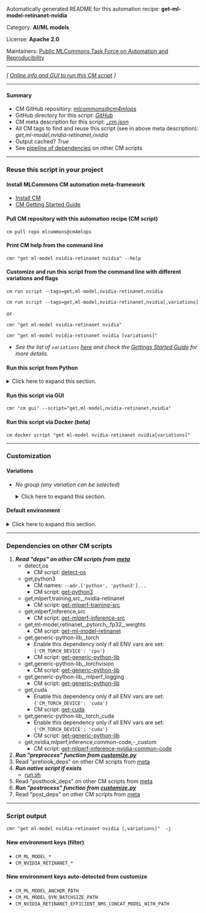Automatically generated README for this automation recipe: **get-ml-model-retinanet-nvidia**

Category: **AI/ML models**

License: **Apache 2.0**

Maintainers: [Public MLCommons Task Force on Automation and Reproducibility](https://github.com/mlcommons/ck/blob/master/docs/taskforce.md)

---
*[ [Online info and GUI to run this CM script](https://access.cknowledge.org/playground/?action=scripts&name=get-ml-model-retinanet-nvidia,f059d249fac843ba) ]*

---
#### Summary

* CM GitHub repository: *[mlcommons@cm4mlops](https://github.com/mlcommons/cm4mlops/tree/dev)*
* GitHub directory for this script: *[GitHub](https://github.com/mlcommons/cm4mlops/tree/dev/script/get-ml-model-retinanet-nvidia)*
* CM meta description for this script: *[_cm.json](_cm.json)*
* All CM tags to find and reuse this script (see in above meta description): *get,ml-model,nvidia-retinanet,nvidia*
* Output cached? *True*
* See [pipeline of dependencies](#dependencies-on-other-cm-scripts) on other CM scripts


---
### Reuse this script in your project

#### Install MLCommons CM automation meta-framework

* [Install CM](https://access.cknowledge.org/playground/?action=install)
* [CM Getting Started Guide](https://github.com/mlcommons/ck/blob/master/docs/getting-started.md)

#### Pull CM repository with this automation recipe (CM script)

```cm pull repo mlcommons@cm4mlops```

#### Print CM help from the command line

````cmr "get ml-model nvidia-retinanet nvidia" --help````

#### Customize and run this script from the command line with different variations and flags

`cm run script --tags=get,ml-model,nvidia-retinanet,nvidia`

`cm run script --tags=get,ml-model,nvidia-retinanet,nvidia[,variations] `

*or*

`cmr "get ml-model nvidia-retinanet nvidia"`

`cmr "get ml-model nvidia-retinanet nvidia [variations]" `


* *See the list of `variations` [here](#variations) and check the [Gettings Started Guide](https://github.com/mlcommons/ck/blob/dev/docs/getting-started.md) for more details.*

#### Run this script from Python

<details>
<summary>Click here to expand this section.</summary>

```python

import cmind

r = cmind.access({'action':'run'
                  'automation':'script',
                  'tags':'get,ml-model,nvidia-retinanet,nvidia'
                  'out':'con',
                  ...
                  (other input keys for this script)
                  ...
                 })

if r['return']>0:
    print (r['error'])

```

</details>


#### Run this script via GUI

```cmr "cm gui" --script="get,ml-model,nvidia-retinanet,nvidia"```

#### Run this script via Docker (beta)

`cm docker script "get ml-model nvidia-retinanet nvidia[variations]" `

___
### Customization


#### Variations

  * *No group (any variation can be selected)*
    <details>
    <summary>Click here to expand this section.</summary>

    * `_efficient-nms`
      - Environment variables:
        - *CM_NVIDIA_EFFICIENT_NMS*: `yes`
      - Workflow:
        1. ***Read "deps" on other CM scripts***
           * get,generic-python-lib,_polygraphy
             - CM script: [get-generic-python-lib](https://github.com/mlcommons/cm4mlops/tree/master/script/get-generic-python-lib)

    </details>

#### Default environment

<details>
<summary>Click here to expand this section.</summary>

These keys can be updated via `--env.KEY=VALUE` or `env` dictionary in `@input.json` or using script flags.

* CM_TORCH_DEVICE: `cpu`

</details>

___
### Dependencies on other CM scripts


  1. ***Read "deps" on other CM scripts from [meta](https://github.com/mlcommons/cm4mlops/tree/dev/script/get-ml-model-retinanet-nvidia/_cm.json)***
     * detect,os
       - CM script: [detect-os](https://github.com/mlcommons/cm4mlops/tree/master/script/detect-os)
     * get,python3
       * CM names: `--adr.['python', 'python3']...`
       - CM script: [get-python3](https://github.com/mlcommons/cm4mlops/tree/master/script/get-python3)
     * get,mlperf,training,src,_nvidia-retinanet
       - CM script: [get-mlperf-training-src](https://github.com/mlcommons/cm4mlops/tree/master/script/get-mlperf-training-src)
     * get,mlperf,inference,src
       - CM script: [get-mlperf-inference-src](https://github.com/mlcommons/cm4mlops/tree/master/script/get-mlperf-inference-src)
     * get,ml-model,retinanet,_pytorch,_fp32,_weights
       - CM script: [get-ml-model-retinanet](https://github.com/mlcommons/cm4mlops/tree/master/script/get-ml-model-retinanet)
     * get,generic-python-lib,_torch
       * Enable this dependency only if all ENV vars are set:<br>
`{'CM_TORCH_DEVICE': 'cpu'}`
       - CM script: [get-generic-python-lib](https://github.com/mlcommons/cm4mlops/tree/master/script/get-generic-python-lib)
     * get,generic-python-lib,_torchvision
       - CM script: [get-generic-python-lib](https://github.com/mlcommons/cm4mlops/tree/master/script/get-generic-python-lib)
     * get,generic-python-lib,_mlperf_logging
       - CM script: [get-generic-python-lib](https://github.com/mlcommons/cm4mlops/tree/master/script/get-generic-python-lib)
     * get,cuda
       * Enable this dependency only if all ENV vars are set:<br>
`{'CM_TORCH_DEVICE': 'cuda'}`
       - CM script: [get-cuda](https://github.com/mlcommons/cm4mlops/tree/master/script/get-cuda)
     * get,generic-python-lib,_torch_cuda
       * Enable this dependency only if all ENV vars are set:<br>
`{'CM_TORCH_DEVICE': 'cuda'}`
       - CM script: [get-generic-python-lib](https://github.com/mlcommons/cm4mlops/tree/master/script/get-generic-python-lib)
     * get,nvidia,mlperf,inference,common-code,-_custom
       - CM script: [get-mlperf-inference-nvidia-common-code](https://github.com/mlcommons/cm4mlops/tree/master/script/get-mlperf-inference-nvidia-common-code)
  1. ***Run "preprocess" function from [customize.py](https://github.com/mlcommons/cm4mlops/tree/dev/script/get-ml-model-retinanet-nvidia/customize.py)***
  1. Read "prehook_deps" on other CM scripts from [meta](https://github.com/mlcommons/cm4mlops/tree/dev/script/get-ml-model-retinanet-nvidia/_cm.json)
  1. ***Run native script if exists***
     * [run.sh](https://github.com/mlcommons/cm4mlops/tree/dev/script/get-ml-model-retinanet-nvidia/run.sh)
  1. Read "posthook_deps" on other CM scripts from [meta](https://github.com/mlcommons/cm4mlops/tree/dev/script/get-ml-model-retinanet-nvidia/_cm.json)
  1. ***Run "postrocess" function from [customize.py](https://github.com/mlcommons/cm4mlops/tree/dev/script/get-ml-model-retinanet-nvidia/customize.py)***
  1. Read "post_deps" on other CM scripts from [meta](https://github.com/mlcommons/cm4mlops/tree/dev/script/get-ml-model-retinanet-nvidia/_cm.json)

___
### Script output
`cmr "get ml-model nvidia-retinanet nvidia [,variations]"  -j`
#### New environment keys (filter)

* `CM_ML_MODEL_*`
* `CM_NVIDIA_RETINANET_*`
#### New environment keys auto-detected from customize

* `CM_ML_MODEL_ANCHOR_PATH`
* `CM_ML_MODEL_DYN_BATCHSIZE_PATH`
* `CM_NVIDIA_RETINANET_EFFICIENT_NMS_CONCAT_MODEL_WITH_PATH`